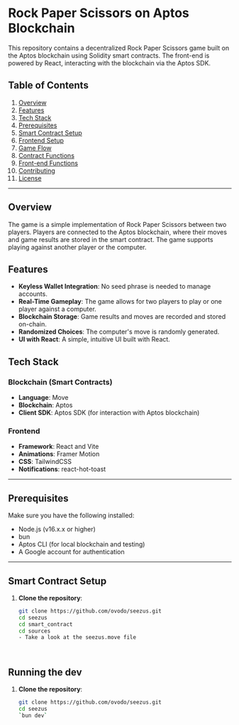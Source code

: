 # Rock Paper Scissors on Aptos Blockchain

This repository contains a decentralized Rock Paper Scissors game built on the Aptos blockchain using Solidity smart contracts. The front-end is powered by React, interacting with the blockchain via the Aptos SDK. 

## Table of Contents

1. [Overview](#overview)
2. [Features](#features)
3. [Tech Stack](#tech-stack)
4. [Prerequisites](#prerequisites)
5. [Smart Contract Setup](#smart-contract-setup)
6. [Frontend Setup](#frontend-setup)
7. [Game Flow](#game-flow)
8. [Contract Functions](#contract-functions)
9. [Front-end Functions](#front-end-functions)
10. [Contributing](#contributing)
11. [License](#license)

---

## Overview

The game is a simple implementation of Rock Paper Scissors between two players. Players are connected to the Aptos blockchain, where their moves and game results are stored in the smart contract. The game supports playing against another player or the computer.

## Features

- **Keyless Wallet Integration**: No seed phrase is needed to manage accounts.
- **Real-Time Gameplay**: The game allows for two players to play or one player against a computer.
- **Blockchain Storage**: Game results and moves are recorded and stored on-chain.
- **Randomized Choices**: The computer's move is randomly generated.
- **UI with React**: A simple, intuitive UI built with React.

## Tech Stack

### Blockchain (Smart Contracts)
- **Language**: Move
- **Blockchain**: Aptos
- **Client SDK**: Aptos SDK (for interaction with Aptos blockchain)
  
### Frontend
- **Framework**: React and Vite
- **Animations**: Framer Motion
- **CSS**: TailwindCSS
- **Notifications**: react-hot-toast

---

## Prerequisites

Make sure you have the following installed:

- Node.js (v16.x.x or higher)
- bun
- Aptos CLI (for local blockchain and testing)
- A Google account for authentication

---

## Smart Contract Setup

1. **Clone the repository**:
   ```bash
   git clone https://github.com/ovodo/seezus.git
   cd seezus
   cd smart_contract
   cd sources
   - Take a look at the seezus.move file




## Running the dev

1. **Clone the repository**:
   ```bash
   git clone https://github.com/ovodo/seezus.git
   cd seezus
   `bun dev`




